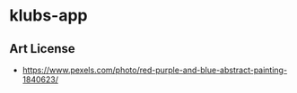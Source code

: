 # klubs-app

## Art License
- https://www.pexels.com/photo/red-purple-and-blue-abstract-painting-1840623/
